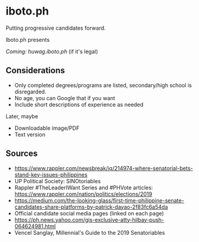 # iboto.ph
Putting progressive candidates forward.

Iboto.ph presents 

_Coming: huwag.iboto.ph_ (if it's legal)


## Considerations
* Only completed degrees/programs are listed, secondary/high school is disregarded.
* No age, you can Google that if you want
* Include short descriptions of experience as needed

Later, maybe
* Downloadable image/PDF
* Text version

## Sources
* https://www.rappler.com/newsbreak/iq/214974-where-senatorial-bets-stand-key-issues-philippines
* UP Political Society: SINOtoriables
* Rappler #TheLeaderIWant Series and #PHVote articles: https://www.rappler.com/nation/politics/elections/2019
* https://medium.com/the-looking-glass/first-time-philippine-senate-candidates-share-platforms-by-patrick-dayao-2f83fc6a54da
* Official candidate social media pages (linked on each page)
* https://ph.news.yahoo.com/gis-exclusive-atty-hilbay-push-064624981.html
* Vencel Sanglay, Millennial's Guide to the 2019 Senatoriables